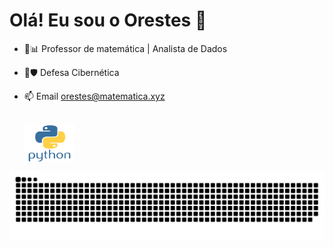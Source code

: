 # Olá! Eu sou o Orestes 🖖
- 👋📊 Professor de matemática | Analista de Dados
- 🔐🛡️ Defesa Cibernética
- 📫 Email orestes@matematica.xyz

  
  <div align="rigth" style="display: inline_block"><br>
  <img align="center" alt="Orestes-Python" height="60" width="80" src="https://raw.githubusercontent.com/devicons/devicon/master/icons/python/python-original-wordmark.svg">
</div>
  
  ![Snake animation](https://github.com/orestesx/orestesx/blob/output/github-contribution-grid-snake.svg)


